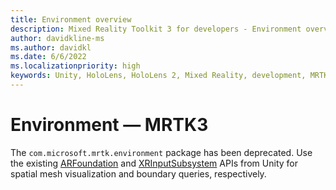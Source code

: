 ```yaml
---
title: Environment overview
description: Mixed Reality Toolkit 3 for developers - Environment overview.
author: davidkline-ms
ms.author: davidkl
ms.date: 6/6/2022
ms.localizationpriority: high
keywords: Unity, HoloLens, HoloLens 2, Mixed Reality, development, MRTK3, environment, boundary, spatial awareness, spatial mapping
---
```


# Environment &#8212; MRTK3

The `com.microsoft.mrtk.environment` package has been deprecated. Use the existing [ARFoundation](https://docs.unity3d.com/Packages/com.unity.xr.arfoundation@5.0/api/UnityEngine.XR.ARFoundation.ARMeshManager.html) and [XRInputSubsystem](https://docs.unity3d.com/ScriptReference/XR.XRInputSubsystem.html) APIs from Unity for spatial mesh visualization and boundary queries, respectively.